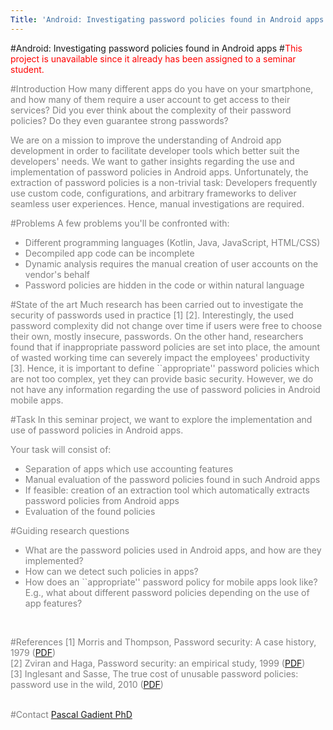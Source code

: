 ```yaml
---
Title: 'Android: Investigating password policies found in Android apps'
---
```

#Android: Investigating password policies found in Android apps
#<font style="color:red;">This project is unavailable since it already has been assigned to a seminar student.</font>
<br><p><font style="color:grey;">
#Introduction
How many different apps do you have on your smartphone, and how many of them require a user account to get access to their services?
Did you ever think about the complexity of their password policies?
Do they even guarantee strong passwords?

We are on a mission to improve the understanding of Android app development in order to facilitate developer tools which better suit the developers' needs.
We want to gather insights regarding the use and implementation of password policies in Android apps.
Unfortunately, the extraction of password policies is a non-trivial task:
Developers frequently use custom code, configurations, and arbitrary frameworks to deliver seamless user experiences.
Hence, manual investigations are required.

#Problems
A few problems you'll be confronted with:

-  Different programming languages (Kotlin, Java, JavaScript, HTML/CSS)
-  Decompiled app code can be incomplete
-  Dynamic analysis requires the manual creation of user accounts on the vendor's behalf
-  Password policies are hidden in the code or within natural language

#State of the art
Much research has been carried out to investigate the security of passwords used in practice [1] [2].
Interestingly, the used password complexity did not change over time if users were free to choose their own, mostly insecure, passwords.
On the other hand, researchers found that if inappropriate password policies are set into place, the amount of wasted working time can severely impact the employees' productivity [3].
Hence, it is important to define ``appropriate\'' password policies which are not too complex, yet they can provide basic security.
However, we do not have any information regarding the use of password policies in Android mobile apps.

#Task
In this seminar project, we want to explore the implementation and use of password policies in Android apps.<br>

Your task will consist of:<br>

-  Separation of apps which use accounting features
-  Manual evaluation of the password policies found in such Android apps
-  If feasible: creation of an extraction tool which automatically extracts password policies from Android apps
-  Evaluation of the found policies

#Guiding research questions

-  What are the password policies used in Android apps, and how are they implemented?
-  How can we detect such policies in apps?
-  How does an ``appropriate\'' password policy for mobile apps look like? E.g., what about different password policies depending on the use of app features?
<br>

#References
[1] Morris and Thompson, Password security: A case history, 1979 ([PDF](http://citeseerx.ist.psu.edu/viewdoc/download?doi=10.1.1.128.1635&rep=rep1&type=pdf))<br>
[2] Zviran and Haga, Password security: an empirical study, 1999 ([PDF](https://www.jstor.org/stable/pdf/40398409.pdf))<br>
[3] Inglesant and Sasse, The true cost of unusable password policies: password use in the wild, 2010 ([PDF](http://discovery.ucl.ac.uk/102754/1/Sasse_Inglesant_CHIfinalfinal.pdf))
<br><br>

#Contact 
[Pascal Gadient PhD](%base_url%/staff/PascalGadient)


</font>
